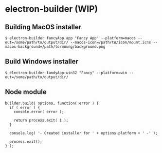# electron-builder (WIP)

## Building MacOS installer

```
$ electron-builder fancyApp.app "Fancy App" --platform=macos --out=/some/path/to/output/dir/ --macos-icon=/path/to/icon/mount.icns --macos-background=/path/to/moung/background.png
```

## Build Windows installer

```
$ electron-builder fandyApp-win32 "Fancy" --platform=win --out=/some/path/to/output/dir/
```

## Node module

```
builder.build( options, function( error ) {
  if ( error ) {
    console.error( error );

    return process.exit( 1 );
  }

  console.log( '- Created installer for ' + options.platform + ' -' );

  process.exit();
} );
```